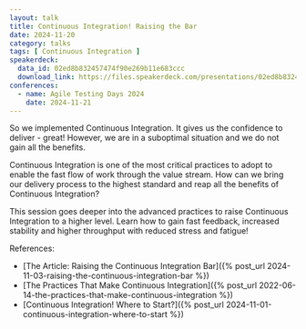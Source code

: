 ```yaml
---
layout: talk
title: Continuous Integration! Raising the Bar
date: 2024-11-20
category: talks
tags: [ Continuous Integration ]
speakerdeck:
  data_id: 02ed8b832457474f90e269b11e683ccc
  download_link: https://files.speakerdeck.com/presentations/02ed8b832457474f90e269b11e683ccc/Continuous_Integration__Raising_the_Bar.pdf
conferences:
  - name: Agile Testing Days 2024
    date: 2024-11-21
---
```


So we implemented Continuous Integration. It gives us the confidence to deliver - great! However, we are in a suboptimal situation and we do not gain all the benefits.

Continuous Integration is one of the most critical practices to adopt to enable the fast flow of work through the value stream. How can we bring our delivery process to the highest standard and reap all the benefits of Continuous Integration?

This session goes deeper into the advanced practices to raise Continuous Integration to a higher level. Learn how to gain fast feedback, increased stability and higher throughput with reduced stress and fatigue!

References:

- [The Article: Raising the Continuous Integration Bar]({% post_url 2024-11-03-raising-the-continuous-integration-bar %})
- [The Practices That Make Continuous Integration]({% post_url 2022-06-14-the-practices-that-make-continuous-integration %})
- [Continuous Integration! Where to Start?]({% post_url 2024-11-01-continuous-integration-where-to-start %})
